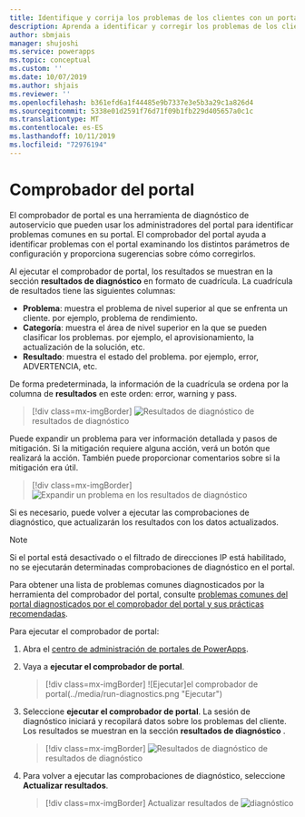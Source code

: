 ```yaml
---
title: Identifique y corrija los problemas de los clientes con un portal | MicrosoftDocs
description: Aprenda a identificar y corregir los problemas de los clientes con un portal.
author: sbmjais
manager: shujoshi
ms.service: powerapps
ms.topic: conceptual
ms.custom: ''
ms.date: 10/07/2019
ms.author: shjais
ms.reviewer: ''
ms.openlocfilehash: b361efd6a1f44485e9b7337e3e5b3a29c1a826d4
ms.sourcegitcommit: 5338e01d2591f76d71f09b1fb229d405657a0c1c
ms.translationtype: MT
ms.contentlocale: es-ES
ms.lasthandoff: 10/11/2019
ms.locfileid: "72976194"
---
```

# <a name="portal-checker"></a>Comprobador del portal

El comprobador de portal es una herramienta de diagnóstico de autoservicio que pueden usar los administradores del portal para identificar problemas comunes en su portal. El comprobador del portal ayuda a identificar problemas con el portal examinando los distintos parámetros de configuración y proporciona sugerencias sobre cómo corregirlos.

Al ejecutar el comprobador de portal, los resultados se muestran en la sección **resultados de diagnóstico** en formato de cuadrícula. La cuadrícula de resultados tiene las siguientes columnas:

- **Problema**: muestra el problema de nivel superior al que se enfrenta un cliente. por ejemplo, problema de rendimiento.
- **Categoría**: muestra el área de nivel superior en la que se pueden clasificar los problemas. por ejemplo, el aprovisionamiento, la actualización de la solución, etc.
- **Resultado**: muestra el estado del problema. por ejemplo, error, ADVERTENCIA, etc.

De forma predeterminada, la información de la cuadrícula se ordena por la columna de **resultados** en este orden: error, warning y pass.

> [!div class=mx-imgBorder]
> ![](../media/diagnostic-results.png "Resultados de diagnóstico") de resultados de diagnóstico

Puede expandir un problema para ver información detallada y pasos de mitigación. Si la mitigación requiere alguna acción, verá un botón que realizará la acción. También puede proporcionar comentarios sobre si la mitigación era útil.

> [!div class=mx-imgBorder]
> ![Expandir un problema en los resultados de diagnóstico](../media/diagnostic-results-issue-expand.png "expandir un problema en los resultados de diagnóstico")

Si es necesario, puede volver a ejecutar las comprobaciones de diagnóstico, que actualizarán los resultados con los datos actualizados.

> [!NOTE]
> Si el portal está desactivado o el filtrado de direcciones IP está habilitado, no se ejecutarán determinadas comprobaciones de diagnóstico en el portal.

Para obtener una lista de problemas comunes diagnosticados por la herramienta del comprobador del portal, consulte [problemas comunes del portal diagnosticados por el comprobador del portal y sus prácticas recomendadas](https://docs.microsoft.com/dynamics365/customer-engagement/portals/portal-faq).

Para ejecutar el comprobador de portal:

1.  Abra el [centro de administración de portales de PowerApps](admin-overview.md).

2.  Vaya a **ejecutar el comprobador de portal**.

    > [!div class=mx-imgBorder]
    > ![Ejecutar]el comprobador de portal(../media/run-diagnostics.png "Ejecutar")

3.  Seleccione **ejecutar el comprobador de portal**. La sesión de diagnóstico iniciará y recopilará datos sobre los problemas del cliente. Los resultados se muestran en la sección **resultados de diagnóstico** .

    > [!div class=mx-imgBorder]
    > ![](../media/diagnostic-results.png "Resultados de diagnóstico") de resultados de diagnóstico

4.  Para volver a ejecutar las comprobaciones de diagnóstico, seleccione **Actualizar resultados**.

    > [!div class=mx-imgBorder]
    > Actualizar resultados de ![diagnóstico](../media/diagnostic-results-refresh.png "Actualizar resultados de diagnóstico")
